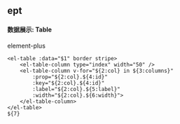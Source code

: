 ## ept
#### 数据展示: Table
element-plus <el-table>
```
<el-table :data="$1" border stripe>
	<el-table-column type="index" width="50" />
	<el-table-column v-for="${2:col} in ${3:columns}"
		:prop="${2:col}.${4:id}"
		:key="${2:col}.${4:id}"
		:label="${2:col}.${5:label}"
		:width="${2:col}.${6:width}">
	</el-table-column>
</el-table>
${7}
```